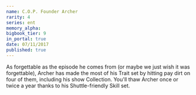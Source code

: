 ```yaml
---
name: C.O.P. Founder Archer
rarity: 4
series: ent
memory_alpha:
bigbook_tier: 9
in_portal: true
date: 07/11/2017
published: true
---
```


As forgettable as the episode he comes from (or maybe we just wish it was forgettable), Archer has made the most of his Trait set by hitting pay dirt on four of them, including his show Collection. You'll thaw Archer once or twice a year thanks to his Shuttle-friendly Skill set.
